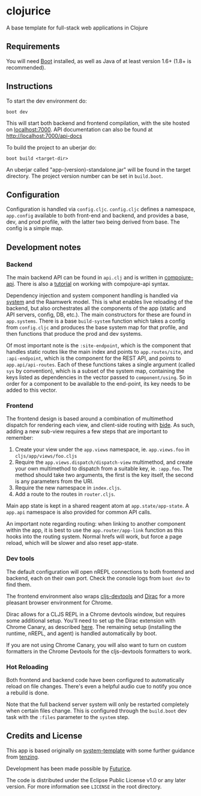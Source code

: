 # clojurice

A base template for full-stack web applications in Clojure

## Requirements

You will need [Boot](http://boot-clj.com/) installed, as well as Java of at least version 1.6+ (1.8+ is recommended).

## Instructions

To start the dev environment do:

```
boot dev
```

This will start both backend and frontend compilation, with the site hosted on [localhost:7000](http://localhost:7000). API documentation can also be found at [http://localhost:7000/api-docs](http://localhost:7000/api-docs)

To build the project to an uberjar do:

```
boot build <target-dir> 
```

An uberjar called "app-(version)-standalone.jar" will be found in the target directory. The project version number can be set in `build.boot`.

## Configuration

Configuration is handled via `config.cljc`. `config.cljc` defines a namespace, `app.config` available to both front-end and backend, and provides a base, dev, and prod profile, with the latter two being derived from base. The config is a simple map.

## Development notes

### Backend 

The main backend API can be found in `api.clj` and is written in [compojure-api](https://github.com/metosin/compojure-api). There is also a [tutorial](https://github.com/metosin/compojure-api/wiki/Tutorial) on working with compojure-api syntax. 

Dependency injection and system component handling is handled via [system](https://github.com/danielsz/system) and the Raamwerk model. This is what enables live reloading of the backend, but also orchestrates all the components of the app (static and API servers, config, DB, etc.). The main constructors for these are found in `app.systems`. There is a base `build-system` function which takes a config from `config.cljc` and produces the base system map for that profile, and then functions that produce the prod and dev systems.

Of most important note is the `:site-endpoint`, which is the component that handles static routes like the main index and points to `app.routes/site`, and `:api-endpoint`, which is the component for the REST API, and points to `app.api/api-routes`. Each of these functions takes a single argument (called `sys` by convention), which is a subset of the system map, containing the keys listed as dependencies in the vector passed to `component/using`. So in order for a component to be available to the end-point, its key needs to be added to this vector.

### Frontend

The frontend design is based around a combination of multimethod dispatch for rendering each view, and client-side routing with [bide](https://github.com/funcool/bide). As such, adding a new sub-view requires a few steps that are important to remember:

1. Create your view under the `app.views` namespace, ie. `app.views.foo` in `cljs/app/views/foo.cljs`
2. Require the `app.views.dispatch/dispatch-view` multimethod, and create your own multimethod to dispatch from a suitable key, ie. `:app.foo`. The method should take two arguments, the first is the key itself, the second is any parameters from the URI.
3. Require the new namespace in `index.cljs`.
4. Add a route to the routes in `router.cljs`.

Main app state is kept in a shared reagent atom at `app.state/app-state`. A `app.api` namespace is also provided for common API calls. 

An important note regarding routing: when linking to another component within the app, it is best to use the `app.router/app-link` function as this hooks into the routing system. Normal hrefs will work, but force a page reload, which will be slower and also reset app-state.

### Dev tools

The default configuration will open nREPL connections to both frontend and backend, each on their own port. Check the console logs from `boot dev` to find them.

The frontend environment also wraps [cljs-devtools](https://github.com/binaryage/cljs-devtools) and [Dirac](https://github.com/binaryage/dirac) for a more pleasant browser environment for Chrome. 

Dirac allows for a CLJS REPL in a Chrome devtools window, but requires some additional setup. You'll need to set up the Dirac extension with Chrome Canary, as described [here](https://github.com/binaryage/dirac/blob/master/docs/installation.md#setup-dirac-chrome-extension). The remaining setup (installing the runtime, nREPL, and agent) is handled automatically by boot.

If you are not using Chrome Canary, you will also want to turn on custom formatters in the Chrome Devtools for the cljs-devtools formatters to work.

### Hot Reloading

Both frontend and backend code have been configured to automatically reload on file changes. There's even a helpful audio cue to notify you once a rebuild is done.

Note that the full backend server system will only be restarted completely when certain files change. This is configured through the `build.boot` dev task with the `:files` parameter to the `system` step.

## Credits and License

This app is based originally on [system-template](https://github.com/shakdwipeea/system-template) with some further guidance from [tenzing](https://github.com/martinklepsch/tenzing).

Development has been made possible by [Futurice](http://www.futurice.com/).

The code is distributed under the Eclipse Public License v1.0 or any later version. For more information see `LICENSE` in the root directory.